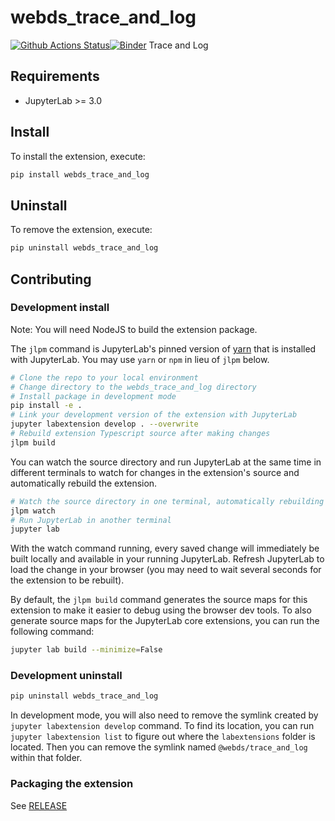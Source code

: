 # webds_trace_and_log

[![Github Actions Status](https://github.com/nilcyttocs/webds_trace_and/workflows/Build/badge.svg)](https://github.com/nilcyttocs/webds_trace_and/actions/workflows/build.yml)[![Binder](https://mybinder.org/badge_logo.svg)](https://mybinder.org/v2/gh/nilcyttocs/webds_trace_and/main?urlpath=lab)
Trace and Log

## Requirements

- JupyterLab >= 3.0

## Install

To install the extension, execute:

```bash
pip install webds_trace_and_log
```

## Uninstall

To remove the extension, execute:

```bash
pip uninstall webds_trace_and_log
```

## Contributing

### Development install

Note: You will need NodeJS to build the extension package.

The `jlpm` command is JupyterLab's pinned version of
[yarn](https://yarnpkg.com/) that is installed with JupyterLab. You may use
`yarn` or `npm` in lieu of `jlpm` below.

```bash
# Clone the repo to your local environment
# Change directory to the webds_trace_and_log directory
# Install package in development mode
pip install -e .
# Link your development version of the extension with JupyterLab
jupyter labextension develop . --overwrite
# Rebuild extension Typescript source after making changes
jlpm build
```

You can watch the source directory and run JupyterLab at the same time in different terminals to watch for changes in the extension's source and automatically rebuild the extension.

```bash
# Watch the source directory in one terminal, automatically rebuilding when needed
jlpm watch
# Run JupyterLab in another terminal
jupyter lab
```

With the watch command running, every saved change will immediately be built locally and available in your running JupyterLab. Refresh JupyterLab to load the change in your browser (you may need to wait several seconds for the extension to be rebuilt).

By default, the `jlpm build` command generates the source maps for this extension to make it easier to debug using the browser dev tools. To also generate source maps for the JupyterLab core extensions, you can run the following command:

```bash
jupyter lab build --minimize=False
```

### Development uninstall

```bash
pip uninstall webds_trace_and_log
```

In development mode, you will also need to remove the symlink created by `jupyter labextension develop`
command. To find its location, you can run `jupyter labextension list` to figure out where the `labextensions`
folder is located. Then you can remove the symlink named `@webds/trace_and_log` within that folder.

### Packaging the extension

See [RELEASE](RELEASE.md)
